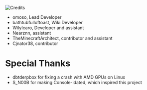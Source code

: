 ![Credits](https://cdn.modrinth.com/data/cached_images/60eabb80c3a86652dbc3b9323f70d5adc93a1d4a.webp)

- omoso, Lead Developer
- bathtubfulloftoast, Wiki Developer
- WilyIcaro, Developer and assistant
- Nearznn, assistant
- TheMinecraftArchitect, contributor and assistant
- Cjnator38, contributor

# Special Thanks
- dbtderpbox for fixing a crash with AMD GPUs on Linux
- S_N00B for making Console-idated, which inspired this project
